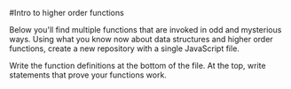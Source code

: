 #Intro to higher order functions


Below you'll find multiple functions that are invoked in odd and mysterious ways. Using what you know now about data structures and higher order functions, create a new repository with a single JavaScript file.

Write the function definitions at the bottom of the file. At the top, write statements that prove your functions work.
